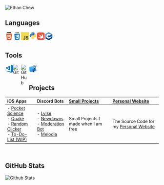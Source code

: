 ![Ethan Chew](https://socialify.git.ci/Ethan-Chew/Ethan-Chew/image?description=1&descriptionEditable=Developer%2C%20Designer%2C%20Student&pattern=Circuit%20Board&theme=Light) 

## Languages
<img align="left" alt="HTML5" width="26px" src="https://raw.githubusercontent.com/github/explore/80688e429a7d4ef2fca1e82350fe8e3517d3494d/topics/html/html.png" />
<img align="left" alt="CSS3" width="26px" src="https://raw.githubusercontent.com/github/explore/80688e429a7d4ef2fca1e82350fe8e3517d3494d/topics/css/css.png" />
<img align="left" alt="JavaScript" width="26px" src="https://raw.githubusercontent.com/github/explore/80688e429a7d4ef2fca1e82350fe8e3517d3494d/topics/javascript/javascript.png" />
<img align="left" alt="Python" width="26px" src="https://raw.githubusercontent.com/minelarka14/minelarka14/master/python-original.svg" />
<img align="left" alt="Swift" width="26px" src="https://raw.githubusercontent.com/minelarka14/minelarka14/master/swift-original.svg" />
<img align="left" alt="C++" width="26px" src="https://raw.githubusercontent.com/github/explore/80688e429a7d4ef2fca1e82350fe8e3517d3494d/topics/cpp/cpp.png" /> 

<br />
<br />

## Tools
<img align="left" alt="Visual Studio Code" width="26px" src="https://raw.githubusercontent.com/github/explore/80688e429a7d4ef2fca1e82350fe8e3517d3494d/topics/visual-studio-code/visual-studio-code.png" />
<img align="left" alt="Git" width="26px" src="https://cdn.jsdelivr.net/npm/simple-icons@v3/icons/git.svg" />
<img align="left" alt="GitHub" width="26px" src="https://cdn.jsdelivr.net/npm/simple-icons@v3/icons/github.svg" />
<img align="left" alt="Xcode" width="26px" src="https://raw.githubusercontent.com/github/explore/80688e429a7d4ef2fca1e82350fe8e3517d3494d/topics/xcode/xcode.png" />

<br />
<br />

## Projects

| iOS Apps | Discord Bots | [Small Projects](https://github.com/Ethan-Chew/Small-Projects) | [Personal Website](https://github.com/Ethan-Chew/Personal-Website) |
| :--- | :--- | :--- | :--- |
| - [Pocket Science](https://github.com/Newspace-Inc/Pocket-Science-iOS)<br />- [Quake](https://github.com/Ethan-Chew/Quake)<br />- [Random Clicker](https://github.com/Ethan-Chew/Random-Clicker)<br />- [To-Do-List (WIP)](https://github.com/Ethan-Chew/To-Do-List) | - [Lvlse](https://github.com/Ethan-Chew/Lvlse)<br />- [Newdawns](https://github.com/Ethan-Chew/Newdawns)<br />- [Moderation Bot](https://github.com/Ethan-Chew/Moderation-Bot)<br />- [Melodia](https://github.com/Ethan-Chew/Melodia)<br /> | Small Projects I made when I am free | The Source Code for my [Personal Website](ethanchew.me) |

<br />

## GitHub Stats

![Github Stats](https://github-readme-stats.vercel.app/api?username=Ethan-Chew&count_private=true&show_icons=true&include_all_commits=true)
